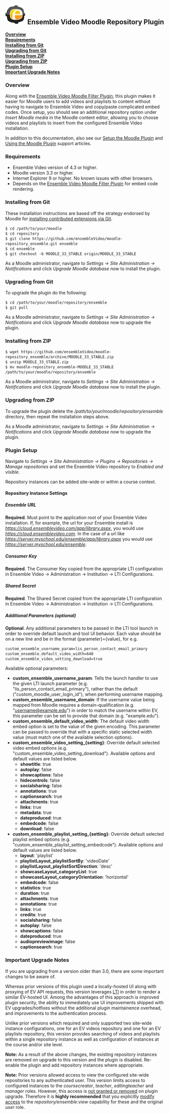 ## ![Ensemble Video logo](ext_chooser/css/images/logo.png) Ensemble Video Moodle Repository Plugin

__[Overview](#overview)__<br/>
__[Requirements](#req)__<br/>
__[Installing from Git](#git_install)__<br/>
__[Upgrading from Git](#git_upgrade)__<br/>
__[Installing from ZIP](#zip_install)__<br/>
__[Upgrading from ZIP](#zip_upgrade)__<br/>
__[Plugin Setup](#setup)__<br/>
__[Important Upgrade Notes](#upgrade_notes)__<br/>

### <a id="overview"></a>Overview

Along with the [Ensemble Video Moodle Filter Plugin](https://github.com/ensembleVideo/moodle-filter_ensemble),
this plugin makes it easier for Moodle users to add videos and playlists to
content without having to navigate to Ensemble Video and copy/paste complicated
embed codes.  Once setup, you should see an additional repository option under
_Insert Moodle media_ in the Moodle content editor, allowing you to choose
videos and playlists to insert from the configured Ensemble Video installation.

In addition to this documentation, also see our [Setup the Moodle Plugin](http://support.ensemblevideo.com/setup-the-moodle-plugin/)
and [Using the Moodle Plugin](http://support.ensemblevideo.com/using-the-moodle-plugin/) support articles.

### <a id="req"></a>Requirements

* Ensemble Video version of 4.3 or higher.
* Moodle version 3.3 or higher.
* Internet Explorer 9 or higher.  No known issues with other browsers.
* Depends on the [Ensemble Video Moodle Filter Plugin](https://github.com/ensembleVideo/moodle-filter_ensemble) for embed code rendering.

### <a id="git_install"></a>Installing from Git

These installation instructions are based off the strategy endorsed by Moodle
for [installing contributed extensions via Git](http://docs.moodle.org/33/en/Git_for_Administrators#Installing_a_contributed_extension_from_its_Git_repository).

    $ cd /path/to/your/moodle
    $ cd repository
    $ git clone https://github.com/ensembleVideo/moodle-repository_ensemble.git ensemble
    $ cd ensemble
    $ git checkout -b MOODLE_33_STABLE origin/MOODLE_33_STABLE

As a Moodle administrator, navigate to _Settings -> Site Administration -> Notifications_
and click _Upgrade Moodle database now_ to install the plugin.

### <a id="git_upgrade"></a>Upgrading from Git

To upgrade the plugin do the following:

    $ cd /path/to/your/moodle/repository/ensemble
    $ git pull

As a Moodle administrator, navigate to _Settings -> Site Administration -> Notifications_
and click _Upgrade Moodle database now_ to upgrade the plugin.

### <a id="zip_install"></a>Installing from ZIP

    $ wget https://github.com/ensembleVideo/moodle-repository_ensemble/archive/MOODLE_33_STABLE.zip
    $ unzip MOODLE_33_STABLE.zip
    $ mv moodle-repository_ensemble-MOODLE_33_STABLE /path/to/your/moodle/repository/ensemble

As a Moodle administrator, navigate to _Settings -> Site Administration -> Notifications_
and click _Upgrade Moodle database now_ to install the plugin.

### <a id="zip_upgrade"></a>Upgrading from ZIP

To upgrade the plugin delete the
_/path/to/your/moodle/repository/ensemble_ directory, then repeat the installation
steps above.

As a Moodle administrator, navigate to _Settings -> Site Administration -> Notifications_
and click _Upgrade Moodle database now_ to upgrade the plugin.

### <a id="setup"></a>Plugin Setup

Navigate to _Settings -> Site Administration -> Plugins -> Repositories -> Manage repositories_
and set the Ensemble Video repository to _Enabled and visible_.

Repository instances can be added site-wide or within a course context.

#### Repository Instance Settings

##### Ensemble URL
**Required**.  Must point to the application root of your Ensemble Video
installation.  If, for example, the url for your Ensemble install is
_https://cloud.ensemblevideo.com/app/library.aspx_, you would use
_https://cloud.ensemblevideo.com_.  In the case of a url like
_https://server.myschool.edu/ensemble/app/library.aspx_ you would use
_https://server.myschool.edu/ensemble_.

##### Consumer Key

**Required**.  The Consumer Key copied from the appropriate LTI configuration in
Ensemble Video -> Administration -> Institution -> LTI Configurations.

##### Shared Secret

**Required**.  The Shared Secret copied from the appropriate LTI configuration
in Ensemble Video -> Administration -> Institution -> LTI Configurations.

##### Additional Parameters (optional)

**Optional**.  Any additional parameters to be passed in the LTI tool launch in
order to override default launch and tool UI behavior.  Each value should be on
a new line and be in the format {parameter}={value}, for e.g.

    custom_ensemble_username_param=lis_person_contact_email_primary
    custom_ensemble_default_video_width=640
    custom_ensemble_video_setting_download=true

Available optional parameters:
* **custom\_ensemble\_username\_param**: Tells the launch handler to use the given LTI
launch parameter (e.g. "lis\_person\_contact\_email\_primary"), rather than the
default ("custom\_moodle\_user\_login\_id"), when performing username mapping.
* **custom\_ensemble\_username\_domain**: If the username value being mapped from
Moodle requires a domain-qualification (e.g. "username@example.edu") in order to
match the username within EV, this parameter can be set to provide that domain
(e.g. "example.edu").
* **custom\_ensemble\_default\_video\_width**: The default video width embed option is
set to the value of the given encoding.  This parameter can be passed to
override that with a specific static selected width value (must match one of the
available selection options).
* **custom\_ensemble\_video\_setting\_{setting}**: Override default selected video embed
options (e.g. "custom\_ensemble\_video\_setting\_download").  Available options and
default values are listed below.
    * **showtitle**: true
    * **autoplay**: false
    * **showcaptions**: false
    * **hidecontrols**: false
    * **socialsharing**: false
    * **annotations**: true
    * **captionsearch**: true
    * **attachments**: true
    * **links**: true
    * **metadata**: true
    * **dateproduced**: true
    * **embedcode**: false
    * **download**: false
* **custom\_ensemble\_playlist\_setting\_{setting}**:  Override default selected
playlist embed options (e.g. "custom\_ensemble\_playlist\_setting\_embedcode").
Available options and default values are listed below.
    * **layout**: 'playlist'
    * **playlistLayout\_playlistSortBy**: 'videoDate'
    * **playlistLayout\_playlistSortDirection**: 'desc'
    * **showcaseLayout\_categoryList**: true
    * **showcaseLayout\_categoryOrientation**: 'horizontal'
    * **embedcode**: false
    * **statistics**: true
    * **duration**: true
    * **attachments**: true
    * **annotations**: true
    * **links**: true
    * **credits**: true
    * **socialsharing**: false
    * **autoplay**: false
    * **showcaptions**: false
    * **dateproduced**: true
    * **audiopreviewimage**: false
    * **captionsearch**: true

### <a id="upgrade_notes"></a>Important Upgrade Notes

If you are upgrading from a version older than 3.0, there are some important
changes to be aware of.

Whereas prior versions of this plugin used a locally-hosted UI along with
proxying of EV API requests, this version leverages <a href="https://www.imsglobal.org/activity/learning-tools-interoperability">LTI</a>
in order to render a similar EV-hosted UI.  Among the advantages of this approach
is improved plugin security, the ability to immediately use UI improvements shipped
with EV upgrades/hotfixes without the additional plugin maintainence overhead,
and improvements to the authentication process.

Unlike prior versions which required and only supported two site-wide instance
configurations, one for an EV videos repository and one for an EV playlists
repository, this version provides searching of videos and playlists within a
single repository instance as well as configuration of instances at the course
and/or site level.

**Note:** As a result of the above changes, the existing repository instances
are removed on upgrade to this version and the plugin is disabled.  Re-enable
the plugin and add repository instances where appropriate.

**Note:** Prior versions allowed access to view the configured site-wide repositories
to any authenticated user.  This version limits access to configured instances to
the _coursecreator_, _teacher_, _editingteacher_ and _manager_ roles. However, this
access is <a href="https://docs.moodle.org/dev/NEWMODULE_Adding_capabilities#archetypes">not granted or removed</a>
on plugin upgrade.  Therefore it is  **highly recommended** that you explicitly
<a href="https://docs.moodle.org/33/en/Managing_roles">modify access</a> to the
_repository/ensemble:view_ capability for these and the original _user_ role.
